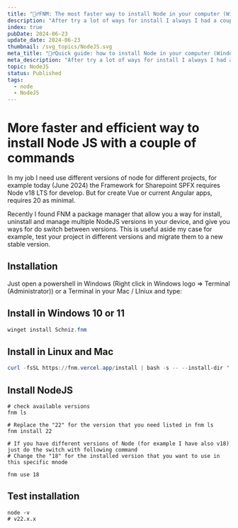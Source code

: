 ```yaml
---
title: "🏃‍♂️FNM: The most faster way to install Node in your computer (Windows, Linux and Mac)"
description: "After try a lot of ways for install I always I had a couple of issues, here I explain how I solved using the node package manager: FNM, that allow you manage different installations of node together"
index: true
pubDate: 2024-06-23
update_date: 2024-06-23
thumbnail: /svg_topics/NodeJS.svg
meta_title: "🏃‍♂️Quick guide: how to install Node in your computer (Windows, Linux and Mac)"
meta_description: "After try a lot of ways for install I always I had a couple of issues, here I explain how I solved using the node package manager: FNM, that allow you manage different installations of node together"
topic: NodeJS
status: Published
tags:
  - node
  - NodeJS
---
```

# More faster and efficient way to install Node JS with a couple of commands

In my job I need use different versions of node for different projects, for example today (June 2024) the Framework for Sharepoint SPFX requires Node v18 LTS for develop. But for create Vue or current Angular apps, requires 20 as minimal.

Recently I found FNM a package manager that allow you a way for install, uninstall and manage multiple NodeJS versions in your device, and give you ways for do switch between versions. This is useful aside my case for example, test your project in different versions and migrate them to a new stable version.

## Installation
Just open a powershell in Windows (Right click in Windows logo => Terminal (Administrator)) or a Terminal in your Mac / LIniux and type:
## Install in Windows 10 or 11

```powershell
winget install Schniz.fnm
```


## Install in Linux and Mac

```powershell
curl -fsSL https://fnm.vercel.app/install | bash -s -- --install-dir "./.fnm" --skip-shell
```


## Install NodeJS

```shell
# check available versions
fnm ls

# Replace the "22" for the version that you need listed in fnm ls
fnm install 22

# If you have different versions of Node (for example I have also v18) just do the switch with following command
# Change the "18" for the installed version that you want to use in this specific mnode

fnm use 18
```

## Test installation
```shell
node -v
# v22.x.x
```